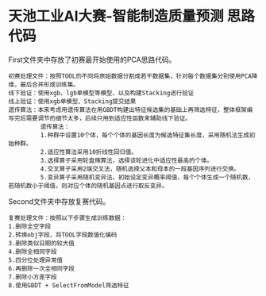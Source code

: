 # 天池工业AI大赛-智能制造质量预测  思路代码

First文件夹中存放了初赛最开始使用的PCA思路代码。

    初赛处理文件：按照TOOL的不同将原始数据分割成若干数据集，针对每个数据集分别使用PCA降维，最后合并形成训练集。
    线下验证：使用xgb、lgb单模型等模型、以及构建Stacking进行验证
    线上验证：使用xgb单模型、Stacking提交结果
    遗传算法：本来考虑用遗传算法在用GBDT构建出特征候选集的基础上再筛选特征，整体框架编写完后需要调节的细节太多，后续只用到适应性函数来辅助线下验证。
             遗传算法：
             1.种群中设置10个体，每个个体的基因长度为候选特征集长度，采用随机法生成初始种群。
             2.适应性算法采用10折线性回归值。
             3.选择算子采用轮盘赌算法，选择该轮进化中适应性最高的个体。
             4.交叉算子采用2端交叉法，随机选择父本和母本的一段基因序列进行交换。
             5.变异算子采用随机变异法，初始设定变异概率阈值，每个个体生成一个随机数，若随机数小于阈值，则对应个体的随机基因点进行取反变异。

Second文件夹中存放复赛代码。

    复赛处理文件：按照以下步骤生成训练数据：
    1.删除全空字段
    2.转换obj字段，将TOOL字段数值化编码
    3.删除类似日期的较大值
    4.删除全相同字段
    5.四分位处理异常值
    6.再删除一次全相同字段
    7.删除小方差字段
    8.使用GBDT + SelectFromModel筛选特征

